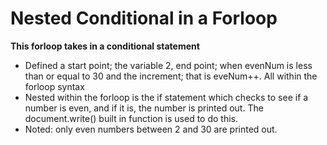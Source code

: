 # Nested Conditional in a Forloop
**This forloop takes in a conditional statement**

* Defined a start point; the variable 2, end point; when evenNum is less than or equal to 30 and the increment; that is eveNum++. All within the forloop syntax
* Nested within the forloop is the if statement which checks to see if a number is even, and if it is, the number is printed out. The document.write() built in function is used to do this.
* Noted: only even numbers between 2 and 30 are printed out.